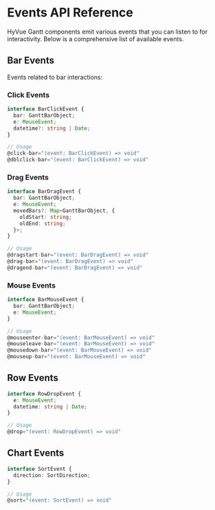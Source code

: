 # Events API Reference

HyVue Gantt components emit various events that you can listen to for interactivity. Below is a comprehensive list of available events.

## Bar Events

Events related to bar interactions:

### Click Events
```typescript
interface BarClickEvent {
  bar: GanttBarObject;
  e: MouseEvent;
  datetime?: string | Date;
}

// Usage
@click-bar="(event: BarClickEvent) => void"
@dblclick-bar="(event: BarClickEvent) => void"
```

### Drag Events
```typescript
interface BarDragEvent {
  bar: GanttBarObject;
  e: MouseEvent;
  movedBars?: Map<GanttBarObject, {
    oldStart: string;
    oldEnd: string;
  }>;
}

// Usage
@dragstart-bar="(event: BarDragEvent) => void"
@drag-bar="(event: BarDragEvent) => void"
@dragend-bar="(event: BarDragEvent) => void"
```

### Mouse Events
```typescript
interface BarMouseEvent {
  bar: GanttBarObject;
  e: MouseEvent;
}

// Usage
@mouseenter-bar="(event: BarMouseEvent) => void"
@mouseleave-bar="(event: BarMouseEvent) => void"
@mousedown-bar="(event: BarMouseEvent) => void"
@mouseup-bar="(event: BarMouseEvent) => void"
```

## Row Events

```typescript
interface RowDropEvent {
  e: MouseEvent;
  datetime: string | Date;
}

// Usage
@drop="(event: RowDropEvent) => void"
```

## Chart Events

```typescript
interface SortEvent {
  direction: SortDirection;
}

// Usage
@sort="(event: SortEvent) => void"
```
